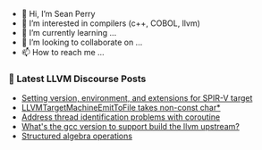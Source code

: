 - 👋 Hi, I’m Sean Perry
- 👀 I’m interested in compilers (c++, COBOL, llvm)
- 🌱 I’m currently learning ...
- 💞️ I’m looking to collaborate on ...
- 📫 How to reach me ...

<!---
s66perry/s66perry is a ✨ special ✨ repository because its `README.md` (this file) appears on your GitHub profile.
You can click the Preview link to take a look at your changes.
--->
### 📕 Latest LLVM Discourse Posts

<!-- DISCOURSE-LLVM:START -->
- [Setting version, environment, and extensions for SPIR-V target](https://discourse.llvm.org/t/setting-version-environment-and-extensions-for-spir-v-target/62018#post_1)
- [LLVMTargetMachineEmitToFile takes non-const char*](https://discourse.llvm.org/t/llvmtargetmachineemittofile-takes-non-const-char/62010#post_2)
- [Address thread identification problems with coroutine](https://discourse.llvm.org/t/address-thread-identification-problems-with-coroutine/62015#post_1)
- [What&#39;s the gcc version to support build the llvm upstream?](https://discourse.llvm.org/t/whats-the-gcc-version-to-support-build-the-llvm-upstream/62005#post_3)
- [Structured algebra operations](https://discourse.llvm.org/t/structured-algebra-operations/60634#post_7)
<!-- DISCOURSE-LLVM:END -->
